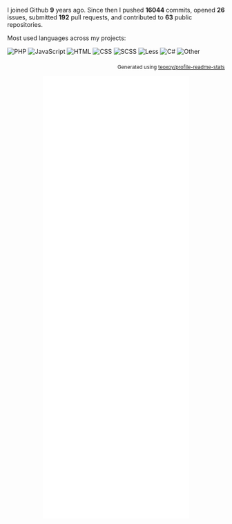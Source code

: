 <!--
### Hi there 👋

**jb-lopez/jb-lopez** is a ✨ _special_ ✨ repository because its `README.md` (this file) appears on your GitHub profile.

Here are some ideas to get you started:

- 🔭 I’m currently working on ...
- 🌱 I’m currently learning ...
- 👯 I’m looking to collaborate on ...
- 🤔 I’m looking for help with ...
- 💬 Ask me about ...
- 📫 How to reach me: ...
- 😄 Pronouns: ...
- ⚡ Fun fact: ...

-->

I joined Github **9** years ago. Since then I pushed **16044** commits, opened **26** issues, submitted **192** pull requests, <!-- received **5** stars across **12** personal projects, --> and contributed to **63** public repositories.

Most used languages across my projects:

![PHP](https://img.shields.io/static/v1?style=flat-square&label=%E2%A0%80&color=555&labelColor=%234F5D95&message=PHP%EF%B8%B155.9%25)
![JavaScript](https://img.shields.io/static/v1?style=flat-square&label=%E2%A0%80&color=555&labelColor=%23f1e05a&message=JavaScript%EF%B8%B132.3%25)
![HTML](https://img.shields.io/static/v1?style=flat-square&label=%E2%A0%80&color=555&labelColor=%23e34c26&message=HTML%EF%B8%B16.3%25)
![CSS](https://img.shields.io/static/v1?style=flat-square&label=%E2%A0%80&color=555&labelColor=%23563d7c&message=CSS%EF%B8%B13.8%25)
![SCSS](https://img.shields.io/static/v1?style=flat-square&label=%E2%A0%80&color=555&labelColor=%23c6538c&message=SCSS%EF%B8%B10.5%25)
![Less](https://img.shields.io/static/v1?style=flat-square&label=%E2%A0%80&color=555&labelColor=%231d365d&message=Less%EF%B8%B10.4%25)
![C#](https://img.shields.io/static/v1?style=flat-square&label=%E2%A0%80&color=555&labelColor=%23178600&message=C%23%EF%B8%B10.1%25)
![Other](https://img.shields.io/static/v1?style=flat-square&label=%E2%A0%80&color=555&labelColor=%23ededed&message=Other%EF%B8%B10.3%25)

<p align="right"><sub>Generated using <a href="https://github.com/marketplace/actions/profile-readme-stats">teoxoy/profile-readme-stats</a></sub></p>

<div align="center">

  ![Metrics](https://github.com/jb-lopez/jb-lopez/blob/main/github-metrics.svg)
  <!--
  [![](https://raw.githubusercontent.com/jb-lopez/jb-lopez/production/profile-summary-card-output/github_dark/0-profile-details.svg)](https://github.com/vn7n24fzkq/github-profile-summary-cards)
  [![](https://raw.githubusercontent.com/jb-lopez/jb-lopez/production/profile-summary-card-output/github_dark/1-repos-per-language.svg)](https://github.com/vn7n24fzkq/github-profile-summary-cards) [![](https://raw.githubusercontent.com/jb-lopez/jb-lopez/production/profile-summary-card-output/github_dark/2-most-commit-language.svg)](https://github.com/vn7n24fzkq/github-profile-summary-cards)
  [![](https://raw.githubusercontent.com/jb-lopez/jb-lopez/production/profile-summary-card-output/github_dark/3-stats.svg)](https://github.com/vn7n24fzkq/github-profile-summary-cards) [![](https://raw.githubusercontent.com/jb-lopez/jb-lopez/production/profile-summary-card-output/github_dark/4-productive-time.svg)](https://github.com/vn7n24fzkq/github-profile-summary-cards)-->

</div>
